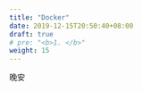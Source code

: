 ```yaml
---
title: "Docker"
date: 2019-12-15T20:50:40+08:00
draft: true
# pre: "<b>1. </b>"
weight: 15
---
```


晚安